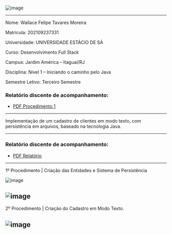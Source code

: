![image](https://github.com/Wfelipetm/MissaoPraticaN1_Mundo3/assets/108297008/262d833e-618d-480c-83cd-8f856715ebd8)




--------------------------------------------------------------------------------------------------------------



Nome: Wallace Felipe Tavares Moreira 

Matrícula: 202109237331

Universidade: UNIVERSIDADE ESTÁCIO DE SÁ

Curso: Desenvolvimento Full Stack

Campus: Jardim América – Itaguaí/RJ

Disciplina: Nível 1 – Iniciando o caminho pelo Java

Semestre Letivo: Terceiro Semestre


### Relatório discente de acompanhamento:
- [PDF Procedimento 1](https://github.com/Wfelipetm/MissaoPraticaN1_Mundo3/blob/main/Relat%C3%B3rio_N1.pdf)
 
  
--------------------------------------------------------------------------------------------------------------
Implementação de um cadastro de clientes em modo texto, com persistência em
arquivos, baseado na tecnologia Java.

--------------------------------------------------------------------------------------------------------------


### Relatório discente de acompanhamento:
- [PDF Relatório ](https://github.com/Wfelipetm/MissaoPraticaN1_Mundo3/blob/main/Relat%C3%B3rio_N1.pdf)

--------------------------------------------------------------------------------------------------------------
1º Procedimento | Criação das Entidades e Sistema de Persistência

![image](https://github.com/Wfelipetm/MissaoPraticaN1_Mundo3/assets/108297008/1940264d-3d0b-48a1-bfce-6fb35ccf2418)

![image](https://github.com/Wfelipetm/MissaoPraticaN1_Mundo3/assets/108297008/b7c3db42-977f-4161-a01d-f4c6ddfe55d2)
--------------------------------------------------------------------------------------------------------------



2º Procedimento | Criação do Cadastro em Modo Texto.

![image](https://github.com/Wfelipetm/MissaoPraticaN1_Mundo3/assets/108297008/f491c90b-7352-4a0e-8332-9dac64c3057d)
--------------------------------------------------------------------------------------------------------------






